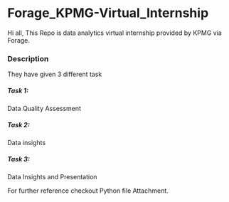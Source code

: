 # Forage_KPMG-Virtual_Internship

Hi all,
This Repo is data analytics virtual internship provided by KPMG via Forage.

### Description

They have given 3 different task

##### Task 1:
  Data Quality Assessment
##### Task 2:
  Data insights
##### Task 3:
  Data Insights and Presentation

For further reference checkout Python file Attachment.
